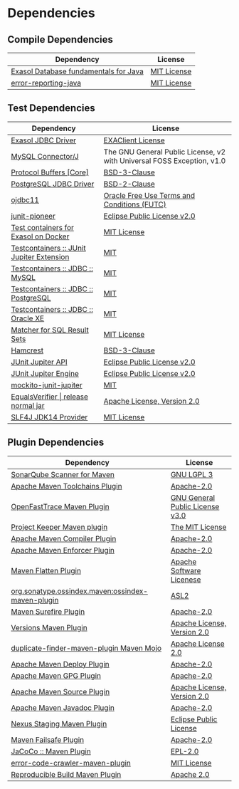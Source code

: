 <!-- @formatter:off -->
# Dependencies

## Compile Dependencies

| Dependency                                 | License          |
| ------------------------------------------ | ---------------- |
| [Exasol Database fundamentals for Java][0] | [MIT License][1] |
| [error-reporting-java][2]                  | [MIT License][3] |

## Test Dependencies

| Dependency                                      | License                                                                |
| ----------------------------------------------- | ---------------------------------------------------------------------- |
| [Exasol JDBC Driver][4]                         | [EXAClient License][5]                                                 |
| [MySQL Connector/J][6]                          | The GNU General Public License, v2 with Universal FOSS Exception, v1.0 |
| [Protocol Buffers [Core]][7]                    | [BSD-3-Clause][8]                                                      |
| [PostgreSQL JDBC Driver][9]                     | [BSD-2-Clause][10]                                                     |
| [ojdbc11][11]                                   | [Oracle Free Use Terms and Conditions (FUTC)][12]                      |
| [junit-pioneer][13]                             | [Eclipse Public License v2.0][14]                                      |
| [Test containers for Exasol on Docker][15]      | [MIT License][16]                                                      |
| [Testcontainers :: JUnit Jupiter Extension][17] | [MIT][18]                                                              |
| [Testcontainers :: JDBC :: MySQL][17]           | [MIT][18]                                                              |
| [Testcontainers :: JDBC :: PostgreSQL][17]      | [MIT][18]                                                              |
| [Testcontainers :: JDBC :: Oracle XE][17]       | [MIT][18]                                                              |
| [Matcher for SQL Result Sets][19]               | [MIT License][20]                                                      |
| [Hamcrest][21]                                  | [BSD-3-Clause][22]                                                     |
| [JUnit Jupiter API][23]                         | [Eclipse Public License v2.0][14]                                      |
| [JUnit Jupiter Engine][23]                      | [Eclipse Public License v2.0][14]                                      |
| [mockito-junit-jupiter][24]                     | [MIT][25]                                                              |
| [EqualsVerifier \| release normal jar][26]      | [Apache License, Version 2.0][27]                                      |
| [SLF4J JDK14 Provider][28]                      | [MIT License][29]                                                      |

## Plugin Dependencies

| Dependency                                              | License                               |
| ------------------------------------------------------- | ------------------------------------- |
| [SonarQube Scanner for Maven][30]                       | [GNU LGPL 3][31]                      |
| [Apache Maven Toolchains Plugin][32]                    | [Apache-2.0][27]                      |
| [OpenFastTrace Maven Plugin][33]                        | [GNU General Public License v3.0][34] |
| [Project Keeper Maven plugin][35]                       | [The MIT License][36]                 |
| [Apache Maven Compiler Plugin][37]                      | [Apache-2.0][27]                      |
| [Apache Maven Enforcer Plugin][38]                      | [Apache-2.0][27]                      |
| [Maven Flatten Plugin][39]                              | [Apache Software Licenese][27]        |
| [org.sonatype.ossindex.maven:ossindex-maven-plugin][40] | [ASL2][41]                            |
| [Maven Surefire Plugin][42]                             | [Apache-2.0][27]                      |
| [Versions Maven Plugin][43]                             | [Apache License, Version 2.0][27]     |
| [duplicate-finder-maven-plugin Maven Mojo][44]          | [Apache License 2.0][45]              |
| [Apache Maven Deploy Plugin][46]                        | [Apache-2.0][27]                      |
| [Apache Maven GPG Plugin][47]                           | [Apache-2.0][27]                      |
| [Apache Maven Source Plugin][48]                        | [Apache License, Version 2.0][27]     |
| [Apache Maven Javadoc Plugin][49]                       | [Apache-2.0][27]                      |
| [Nexus Staging Maven Plugin][50]                        | [Eclipse Public License][51]          |
| [Maven Failsafe Plugin][52]                             | [Apache-2.0][27]                      |
| [JaCoCo :: Maven Plugin][53]                            | [EPL-2.0][54]                         |
| [error-code-crawler-maven-plugin][55]                   | [MIT License][56]                     |
| [Reproducible Build Maven Plugin][57]                   | [Apache 2.0][41]                      |

[0]: https://github.com/exasol/db-fundamentals-java/
[1]: https://github.com/exasol/db-fundamentals-java/blob/main/LICENSE
[2]: https://github.com/exasol/error-reporting-java/
[3]: https://github.com/exasol/error-reporting-java/blob/main/LICENSE
[4]: http://www.exasol.com/
[5]: https://repo1.maven.org/maven2/com/exasol/exasol-jdbc/24.1.2/exasol-jdbc-24.1.2-license.txt
[6]: http://dev.mysql.com/doc/connector-j/en/
[7]: https://developers.google.com/protocol-buffers/protobuf-java/
[8]: https://opensource.org/licenses/BSD-3-Clause
[9]: https://jdbc.postgresql.org
[10]: https://jdbc.postgresql.org/license/
[11]: https://www.oracle.com/database/technologies/maven-central-guide.html
[12]: https://www.oracle.com/downloads/licenses/oracle-free-license.html
[13]: https://junit-pioneer.org/
[14]: https://www.eclipse.org/legal/epl-v20.html
[15]: https://github.com/exasol/exasol-testcontainers/
[16]: https://github.com/exasol/exasol-testcontainers/blob/main/LICENSE
[17]: https://java.testcontainers.org
[18]: http://opensource.org/licenses/MIT
[19]: https://github.com/exasol/hamcrest-resultset-matcher/
[20]: https://github.com/exasol/hamcrest-resultset-matcher/blob/main/LICENSE
[21]: http://hamcrest.org/JavaHamcrest/
[22]: https://raw.githubusercontent.com/hamcrest/JavaHamcrest/master/LICENSE
[23]: https://junit.org/junit5/
[24]: https://github.com/mockito/mockito
[25]: https://opensource.org/licenses/MIT
[26]: https://www.jqno.nl/equalsverifier
[27]: https://www.apache.org/licenses/LICENSE-2.0.txt
[28]: http://www.slf4j.org
[29]: http://www.opensource.org/licenses/mit-license.php
[30]: http://sonarsource.github.io/sonar-scanner-maven/
[31]: http://www.gnu.org/licenses/lgpl.txt
[32]: https://maven.apache.org/plugins/maven-toolchains-plugin/
[33]: https://github.com/itsallcode/openfasttrace-maven-plugin
[34]: https://www.gnu.org/licenses/gpl-3.0.html
[35]: https://github.com/exasol/project-keeper/
[36]: https://github.com/exasol/project-keeper/blob/main/LICENSE
[37]: https://maven.apache.org/plugins/maven-compiler-plugin/
[38]: https://maven.apache.org/enforcer/maven-enforcer-plugin/
[39]: https://www.mojohaus.org/flatten-maven-plugin/
[40]: https://sonatype.github.io/ossindex-maven/maven-plugin/
[41]: http://www.apache.org/licenses/LICENSE-2.0.txt
[42]: https://maven.apache.org/surefire/maven-surefire-plugin/
[43]: https://www.mojohaus.org/versions/versions-maven-plugin/
[44]: https://basepom.github.io/duplicate-finder-maven-plugin
[45]: http://www.apache.org/licenses/LICENSE-2.0.html
[46]: https://maven.apache.org/plugins/maven-deploy-plugin/
[47]: https://maven.apache.org/plugins/maven-gpg-plugin/
[48]: https://maven.apache.org/plugins/maven-source-plugin/
[49]: https://maven.apache.org/plugins/maven-javadoc-plugin/
[50]: http://www.sonatype.com/public-parent/nexus-maven-plugins/nexus-staging/nexus-staging-maven-plugin/
[51]: http://www.eclipse.org/legal/epl-v10.html
[52]: https://maven.apache.org/surefire/maven-failsafe-plugin/
[53]: https://www.jacoco.org/jacoco/trunk/doc/maven.html
[54]: https://www.eclipse.org/legal/epl-2.0/
[55]: https://github.com/exasol/error-code-crawler-maven-plugin/
[56]: https://github.com/exasol/error-code-crawler-maven-plugin/blob/main/LICENSE
[57]: http://zlika.github.io/reproducible-build-maven-plugin
